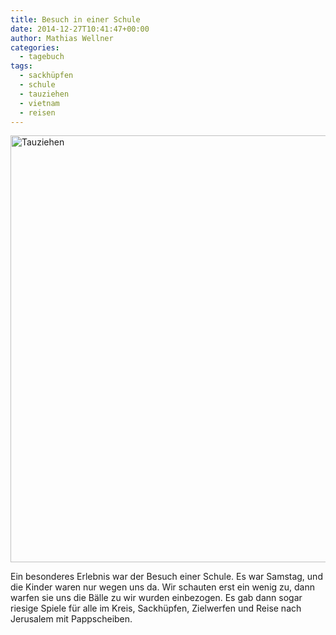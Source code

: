 ```yaml
---
title: Besuch in einer Schule
date: 2014-12-27T10:41:47+00:00
author: Mathias Wellner
categories:
  - tagebuch
tags:
  - sackhüpfen
  - schule
  - tauziehen
  - vietnam
  - reisen
---
```

<a data-flickr-embed="true"  href="https://www.flickr.com/photos/mwellner/33440425993/in/dateposted-public/" title="Tauziehen"><img src="https://c1.staticflickr.com/5/4162/33440425993_9eb13eaf40_b.jpg" width="1024" height="683" alt="Tauziehen"></a><script async src="//embedr.flickr.com/assets/client-code.js" charset="utf-8"></script>

Ein besonderes Erlebnis war der Besuch einer Schule. Es war Samstag, und die Kinder waren nur wegen uns da. Wir schauten erst ein wenig zu, dann warfen sie uns die Bälle zu wir wurden einbezogen. Es gab dann sogar riesige Spiele für alle im Kreis, Sackhüpfen, Zielwerfen und Reise nach Jerusalem mit Pappscheiben. 
